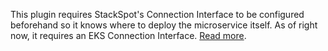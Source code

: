 This plugin requires StackSpot's Connection Interface to be configured beforehand so it knows where to deploy the microservice itself. As of right now, it requires an EKS Connection Interface. [Read more](https://docs.stackspot.com/en/home/stackspot/main-concepts/#connection-interface).



